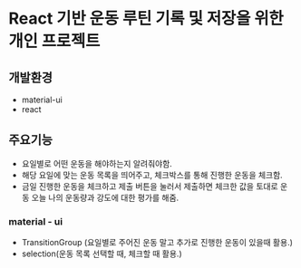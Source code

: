 # React 기반 운동 루틴 기록 및 저장을 위한 개인 프로젝트

## 개발환경 

- material-ui
- react

## 주요기능

- 요일별로 어떤 운동을 해야하는지 알려줘야함.
- 해당 요일에 맞는 운동 목록을 띄어주고, 체크박스를 통해 진행한 운동을 체크함.
- 금일 진행한 운동을 체크하고 제출 버튼을 눌러서 제출하면 체크한 값을 토대로 운동 오늘 나의 운동량과 강도에 대한 평가를 해줌. 


### material - ui
- TransitionGroup (요일별로 주어진 운동 말고 추가로 진행한 운동이 있을때 활용.)
- selection(운동 목록 선택할 때, 체크할 때 활용.)